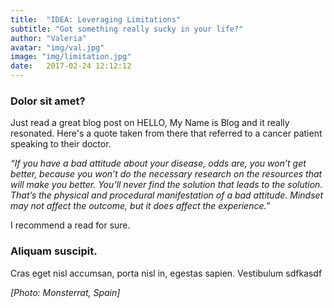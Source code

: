 ```yaml
---
title:  "IDEA: Leveraging Limitations"
subtitle: "Got something really sucky in your life?"
author: "Valeria"
avatar: "img/val.jpg"
image: "img/limitation.jpg"
date:   2017-02-24 12:12:12
---
```


### Dolor sit amet?
Just read a great blog post on HELLO, My Name is Blog and it really resonated. 
Here's a quote taken from there that referred to a cancer patient speaking to their doctor.   

*“If you have a bad attitude about your disease, odds are, you won’t get better­­, because you won’t do the necessary research on the resources that will make you better. You’ll never find the solution that leads to the solution. That’s the physical and procedural manifestation of a bad attitude. Mindset may not affect the outcome, but it does affect the experience.”*

I recommend a read for sure.

### Aliquam suscipit.
Cras eget nisl accumsan, porta nisl in, egestas sapien. Vestibulum sdfkasdf

*[Photo: Monsterrat, Spain]*